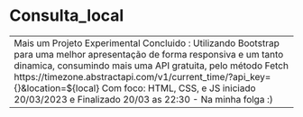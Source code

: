 ﻿# Consulta_local

<table>
<tr>
<td>
	Mais um Projeto Experimental Concluido : Utilizando Bootstrap para uma melhor apresentação de forma responsiva e um tanto dinamica, consumindo mais uma API gratuita, 
	pelo método Fetch
	https://timezone.abstractapi.com/v1/current_time/?api_key={}&location=${local}
	Com foco: HTML, CSS, e JS
	iniciado 20/03/2023 e Finalizado 20/03 as 22:30 - Na minha folga :)  

</td>
</tr>
</table>





